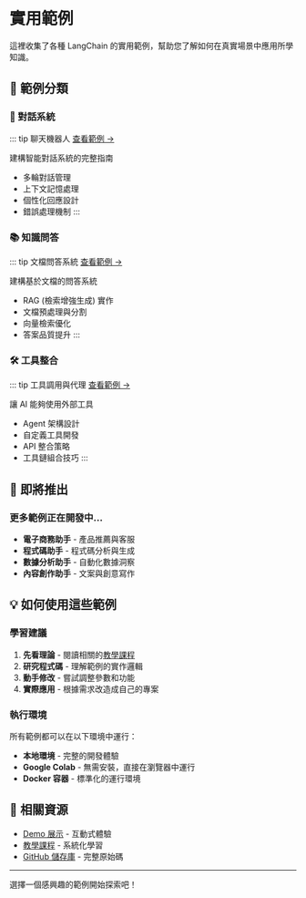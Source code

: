 # 實用範例

這裡收集了各種 LangChain 的實用範例，幫助您了解如何在真實場景中應用所學知識。

## 🎯 範例分類

### 💬 對話系統

::: tip 聊天機器人
[查看範例 →](/examples/chatbot)

建構智能對話系統的完整指南
- 多輪對話管理
- 上下文記憶處理
- 個性化回應設計
- 錯誤處理機制
:::

### 📚 知識問答

::: tip 文檔問答系統
[查看範例 →](/examples/document-qa)

建構基於文檔的問答系統
- RAG (檢索增強生成) 實作
- 文檔預處理與分割
- 向量檢索優化
- 答案品質提升
:::

### 🛠️ 工具整合

::: tip 工具調用與代理
[查看範例 →](/examples/tools)

讓 AI 能夠使用外部工具
- Agent 架構設計
- 自定義工具開發
- API 整合策略
- 工具鏈組合技巧
:::

## 🚧 即將推出

### 更多範例正在開發中...

- **電子商務助手** - 產品推薦與客服
- **程式碼助手** - 程式碼分析與生成
- **數據分析助手** - 自動化數據洞察
- **內容創作助手** - 文案與創意寫作

## 💡 如何使用這些範例

### 學習建議

1. **先看理論** - 閱讀相關的[教學課程](/tutorials/)
2. **研究程式碼** - 理解範例的實作邏輯
3. **動手修改** - 嘗試調整參數和功能
4. **實際應用** - 根據需求改造成自己的專案

### 執行環境

所有範例都可以在以下環境中運行：

- **本地環境** - 完整的開發體驗
- **Google Colab** - 無需安裝，直接在瀏覽器中運行
- **Docker 容器** - 標準化的運行環境

## 🔗 相關資源

- [Demo 展示](/demos/) - 互動式體驗
- [教學課程](/tutorials/) - 系統化學習
- [GitHub 儲存庫](https://github.com/your-username/langchain-tutorial) - 完整原始碼

---

選擇一個感興趣的範例開始探索吧！